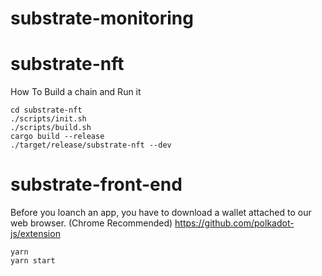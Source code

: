 # substrate-monitoring

# substrate-nft

How To Build a chain and Run it

```sh:
cd substrate-nft
./scripts/init.sh
./scripts/build.sh
cargo build --release
./target/release/substrate-nft --dev
```

# substrate-front-end

Before you loanch an app, you have to download a wallet attached to our web browser. (Chrome Recommended)
https://github.com/polkadot-js/extension

```
yarn
yarn start
```


